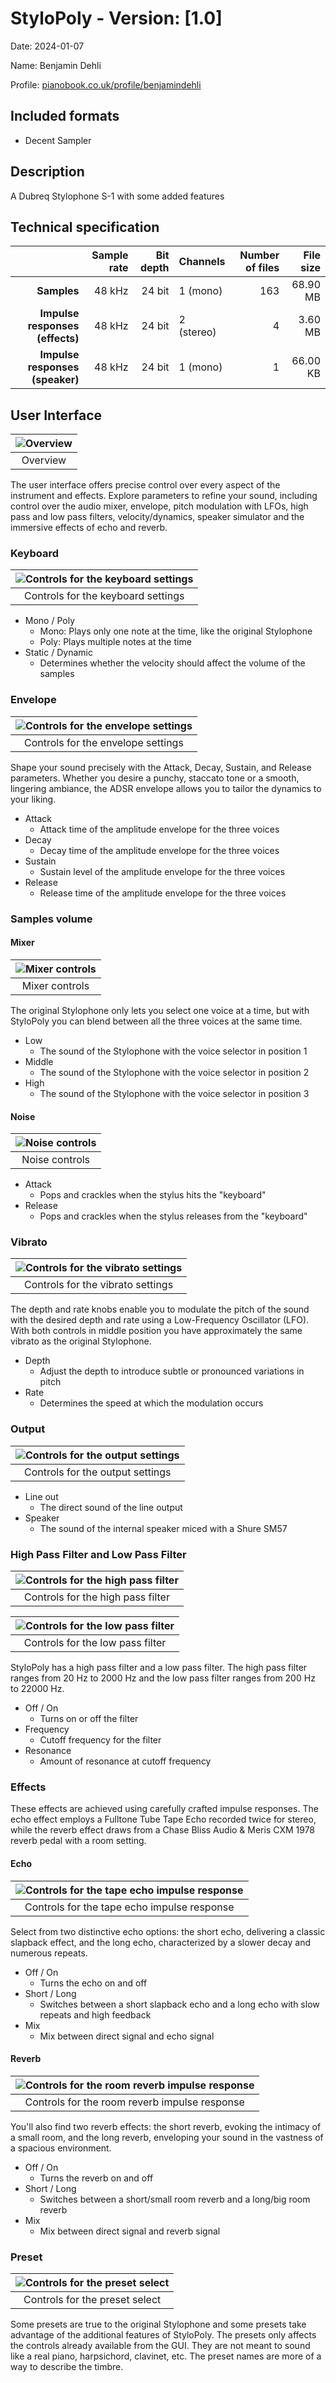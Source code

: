 # StyloPoly - Version: [1.0]

Date: 2024-01-07

Name: Benjamin Dehli

Profile: [pianobook.co.uk/profile/benjamindehli](https://www.pianobook.co.uk/profile/benjamindehli/)

## Included formats

- Decent Sampler

## Description

A Dubreq Stylophone S-1 with some added features

## Technical specification

|                                 | Sample rate | Bit depth | Channels   | Number of files | File size |
|--------------------------------:|------------:|----------:|------------|----------------:|----------:|
|           **Samples**           |      48 kHz |    24 bit | 1 (mono)   |             163 |  68.90 MB |
| **Impulse responses (effects)** |      48 kHz |    24 bit | 2 (stereo) |               4 |   3.60 MB |
| **Impulse responses (speaker)** |      48 kHz |    24 bit | 1 (mono)   |               1 |  66.00 KB |

## User Interface

|![Overview](/Screenshots/stylo-poly.png)|
|:--:|
|Overview|

The user interface offers precise control over every aspect of the instrument and effects.
Explore parameters to refine your sound, including control over the audio mixer, envelope, pitch modulation with LFOs, high pass and low pass filters, velocity/dynamics, speaker simulator and the immersive effects of echo and reverb.

### Keyboard

|![Controls for the keyboard settings](/Screenshots/keyboard.png)|
|:--:|
|Controls for the keyboard settings|

- Mono / Poly
  - Mono: Plays only one note at the time, like the original Stylophone
  - Poly: Plays multiple notes at the time
- Static / Dynamic
  - Determines whether the velocity should affect the volume of the samples

### Envelope

|![Controls for the envelope settings](/Screenshots/envelope.png)|
|:--:|
|Controls for the envelope settings|

Shape your sound precisely with the Attack, Decay, Sustain, and Release parameters. Whether you desire a punchy, staccato tone or a smooth, lingering ambiance, the ADSR envelope allows you to tailor the dynamics to your liking.

- Attack
  - Attack time of the amplitude envelope for the three voices
- Decay
  - Decay time of the amplitude envelope for the three voices
- Sustain
  - Sustain level of the amplitude envelope for the three voices
- Release
  - Release time of the amplitude envelope for the three voices

### Samples volume

#### Mixer

|![Mixer controls](/Screenshots/mixer.png)|
|:--:|
|Mixer controls|

The original Stylophone only lets you select one voice at a time, but with StyloPoly you can blend between all the three voices at the same time.

- Low
  - The sound of the Stylophone with the voice selector in position 1
- Middle
  - The sound of the Stylophone with the voice selector in position 2
- High
  - The sound of the Stylophone with the voice selector in position 3

#### Noise

|![Noise controls](/Screenshots/noise.png)|
|:--:|
|Noise controls|

- Attack
  - Pops and crackles when the stylus hits the "keyboard"
- Release
  - Pops and crackles when the stylus releases from the "keyboard"

### Vibrato

|![Controls for the vibrato settings](/Screenshots/vibrato.png)|
|:--:|
|Controls for the vibrato settings|

The depth and rate knobs enable you to modulate the pitch of the sound with the desired depth and rate using a Low-Frequency Oscillator (LFO). With both controls in middle position you have approximately the same vibrato as the original Stylophone.

- Depth
  - Adjust the depth to introduce subtle or pronounced variations in pitch
- Rate
  - Determines the speed at which the modulation occurs

### Output

|![Controls for the output settings](/Screenshots/output.png)|
|:--:|
|Controls for the output settings|

- Line out
  - The direct sound of the line output
- Speaker
  - The sound of the internal speaker miced with a Shure SM57

### High Pass Filter and Low Pass Filter

|![Controls for the high pass filter](/Screenshots/high-pass-filter.png)|
|:--:|
|Controls for the high pass filter|

|![Controls for the low pass filter](/Screenshots/low-pass-filter.png)|
|:--:|
|Controls for the low pass filter|

StyloPoly has a high pass filter and a low pass filter. The high pass filter ranges from 20 Hz to 2000 Hz and the low pass filter ranges from 200 Hz to 22000 Hz.

- Off / On
  - Turns on or off the filter
- Frequency
  - Cutoff frequency for the filter
- Resonance
  - Amount of resonance at cutoff frequency

### Effects

These effects are achieved using carefully crafted impulse responses. The echo effect employs a Fulltone Tube Tape Echo recorded twice for stereo, while the reverb effect draws from a Chase Bliss Audio & Meris CXM 1978 reverb pedal with a room setting.

#### Echo

|![Controls for the tape echo impulse response](/Screenshots/echo.png)|
|:--:|
|Controls for the tape echo impulse response|

Select from two distinctive echo options: the short echo, delivering a classic slapback effect, and the long echo, characterized by a slower decay and numerous repeats.

- Off / On
  - Turns the echo on and off
- Short / Long
  - Switches between a short slapback echo and a long echo with slow repeats and high feedback
- Mix
  - Mix between direct signal and echo signal

#### Reverb

|![Controls for the room reverb impulse response](/Screenshots/reverb.png)|
|:--:|
|Controls for the room reverb impulse response|

You'll also find two reverb effects: the short reverb, evoking the intimacy of a small room, and the long reverb, enveloping your sound in the vastness of a spacious environment.

- Off / On
  - Turns the reverb on and off
- Short / Long
  - Switches between a short/small room reverb and a long/big room reverb
- Mix
  - Mix between direct signal and reverb signal

### Preset

|![Controls for the preset select](/Screenshots/preset.png)|
|:--:|
|Controls for the preset select|

Some presets are true to the original Stylophone and some presets take advantage of the additional features of StyloPoly. The presets only affects the controls already available from the GUI. They are not meant to sound like a real piano, harpsichord, clavinet, etc. The preset names are more of a way to describe the timbre.
